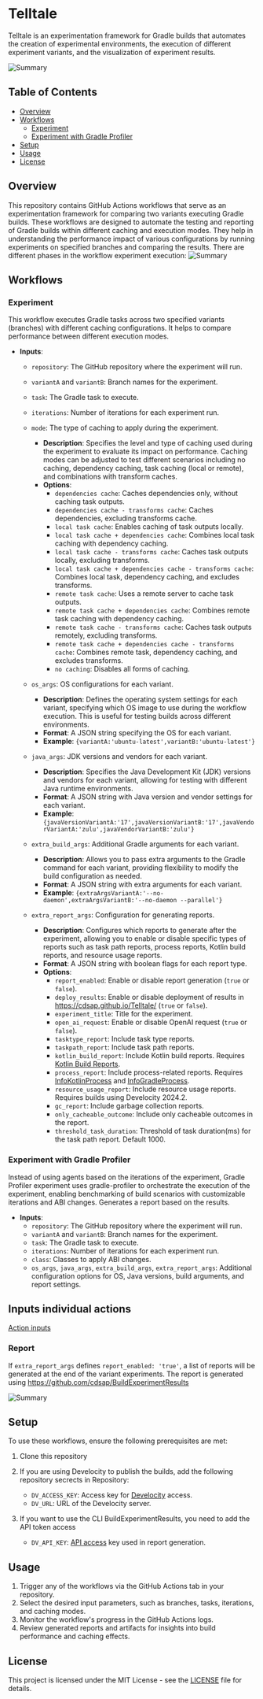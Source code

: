 # Telltale
Telltale is an experimentation framework for Gradle builds that automates the creation of experimental environments, the execution of different experiment variants, and the visualization of experiment results.

<img alt="Summary" src="resources/experiment-diagram.png"/>


## Table of Contents

- [Overview](#overview)
- [Workflows](#workflows)
  - [Experiment](#experiment)
  - [Experiment with Gradle Profiler](#experiment-with-gradle-profiler)
- [Setup](#setup)
- [Usage](#usage)
- [License](#license)

## Overview
This repository contains GitHub Actions workflows that serve as an experimentation framework for comparing two variants executing Gradle builds.
These workflows are designed to automate the testing and reporting of Gradle builds within different caching and execution modes. They help in understanding the performance impact of various configurations by running experiments on specified branches and comparing the results.
There are different phases in the workflow experiment execution:
<img alt="Summary" src="resources/experiment_execution.png"/>


## Workflows

### Experiment

This workflow executes Gradle tasks across two specified variants (branches) with different caching configurations. It helps to compare performance between different execution modes.

- **Inputs**:
  - `repository`: The GitHub repository where the experiment will run.
  - `variantA` and `variantB`: Branch names for the experiment.
  - `task`: The Gradle task to execute.
  - `iterations`: Number of iterations for each experiment run.
  - `mode`: The type of caching to apply during the experiment. 
    - **Description**: Specifies the level and type of caching used during the experiment to evaluate its impact on performance. Caching modes can be adjusted to test different scenarios including no caching, dependency caching, task caching (local or remote), and combinations with transform caches.
    - **Options**:
      - `dependencies cache`: Caches dependencies only, without caching task outputs.
      - `dependencies cache - transforms cache`: Caches dependencies, excluding transforms cache.
      - `local task cache`: Enables caching of task outputs locally.
      - `local task cache + dependencies cache`: Combines local task caching with dependency caching.
      - `local task cache - transforms cache`: Caches task outputs locally, excluding transforms.
      - `local task cache + dependencies cache - transforms cache`: Combines local task, dependency caching, and excludes transforms.
      - `remote task cache`: Uses a remote server to cache task outputs.
      - `remote task cache + dependencies cache`: Combines remote task caching with dependency caching.
      - `remote task cache - transforms cache`: Caches task outputs remotely, excluding transforms.
      - `remote task cache + dependencies cache - transforms cache`: Combines remote task, dependency caching, and excludes transforms.
      - `no caching`: Disables all forms of caching.
      
  - `os_args`: OS configurations for each variant.
    - **Description**: Defines the operating system settings for each variant, specifying which OS image to use during the workflow execution. This is useful for testing builds across different environments.
    - **Format**: A JSON string specifying the OS for each variant.
    - **Example**: `{variantA:'ubuntu-latest',variantB:'ubuntu-latest'}`

  - `java_args`: JDK versions and vendors for each variant.
    - **Description**: Specifies the Java Development Kit (JDK) versions and vendors for each variant, allowing for testing with different Java runtime environments.
    - **Format**: A JSON string with Java version and vendor settings for each variant.
    - **Example**: `{javaVersionVariantA:'17',javaVersionVariantB:'17',javaVendorVariantA:'zulu',javaVendorVariantB:'zulu'}`

  - `extra_build_args`: Additional Gradle arguments for each variant.
    - **Description**: Allows you to pass extra arguments to the Gradle command for each variant, providing flexibility to modify the build configuration as needed.
    - **Format**: A JSON string with extra arguments for each variant.
    - **Example**: `{extraArgsVariantA:'--no-daemon',extraArgsVariantB:'--no-daemon --parallel'}`

  - `extra_report_args`: Configuration for generating reports.
    - **Description**: Configures which reports to generate after the experiment, allowing you to enable or disable specific types of reports such as task path reports, process reports, Kotlin build reports, and resource usage reports.
    - **Format**: A JSON string with boolean flags for each report type.
    - **Options**:
      - `report_enabled`: Enable or disable report generation (`true` or `false`).
      - `deploy_results`: Enable or disable deployment of results in https://cdsap.github.io/Telltale/ (`true` or `false`).
      - `experiment_title`: Title for the experiment.
      - `open_ai_request`: Enable or disable OpenAI request (`true` or `false`).
      - `tasktype_report`: Include task type reports.
      - `taskpath_report`: Include task path reports.
      - `kotlin_build_report`: Include Kotlin build reports. Requires [Kotlin Build Reports](https://blog.jetbrains.com/kotlin/2022/06/introducing-kotlin-build-reports/).
      - `process_report`: Include process-related reports. Requires [InfoKotlinProcess](https://github.com/cdsap/InfoKotlinProcess) and [InfoGradleProcess](https://github.com/cdsap/InfoGradleProcess).
      - `resource_usage_report`: Include resource usage reports. Requires builds using Develocity 2024.2.
      - `gc_report`: Include garbage collection reports.
      - `only_cacheable_outcome`: Include only cacheable outcomes in the report.
      - `threshold_task_duration`: Threshold of task duration(ms) for the task path report. Default 1000.

### Experiment with Gradle Profiler

Instead of using agents based on the iterations of the experiment, Gradle Profiler experiment uses gradle-profiler to orchestrate the execution of the experiment, enabling benchmarking of build scenarios with customizable iterations and ABI changes. Generates a report based on the results.

- **Inputs**:
  - `repository`: The GitHub repository where the experiment will run.
  - `variantA` and `variantB`: Branch names for the experiment.
  - `task`: The Gradle task to execute.
  - `iterations`: Number of iterations for each experiment run.
  - `class`: Classes to apply ABI changes.      
  - `os_args`, `java_args`, `extra_build_args`, `extra_report_args`: Additional configuration options for OS, Java versions, build arguments, and report settings.

## Inputs individual actions
[Action inputs](docs/actions-inputs.md)

### Report
If `extra_report_args` defines `report_enabled: 'true'`, a list of reports will be generated at the end of the variant experiments. The report is generated using https://github.com/cdsap/BuildExperimentResults

<img alt="Summary" src="resources/summary.png"/>

## Setup

To use these workflows, ensure the following prerequisites are met:

1. Clone this repository

2. If you are using Develocity to publish the builds, add the following repository secrects in Repository:
   - `DV_ACCESS_KEY`: Access key for [Develocity](https://docs.gradle.com/develocity/gradle-plugin/current/#authenticating) access.
   - `DV_URL`: URL of the Develocity server.

3. If you want to use the CLI BuildExperimentResults, you need to add the API token access
   - `DV_API_KEY`: [API access](https://docs.gradle.com/develocity/api-manual/#access_control) key used in report generation.

## Usage

1. Trigger any of the workflows via the GitHub Actions tab in your repository.
2. Select the desired input parameters, such as branches, tasks, iterations, and caching modes.
3. Monitor the workflow's progress in the GitHub Actions logs.
4. Review generated reports and artifacts for insights into build performance and caching effects.

## License

This project is licensed under the MIT License - see the [LICENSE](LICENSE) file for details.
